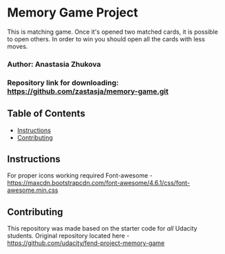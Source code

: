 # Memory Game Project

This is matching game. Once it's opened two matched cards, it is possible to open others. In order to win you should open all the cards with less moves.

### Author: Anastasia Zhukova
### Repository link for downloading: https://github.com/zastasja/memory-game.git

## Table of Contents

* [Instructions](#instructions)
* [Contributing](#contributing)

## Instructions

For proper icons working required Font-awesome - https://maxcdn.bootstrapcdn.com/font-awesome/4.6.1/css/font-awesome.min.css

## Contributing

This repository was made based on the starter code for _all_ Udacity students.
Original repository located here - https://github.com/udacity/fend-project-memory-game
